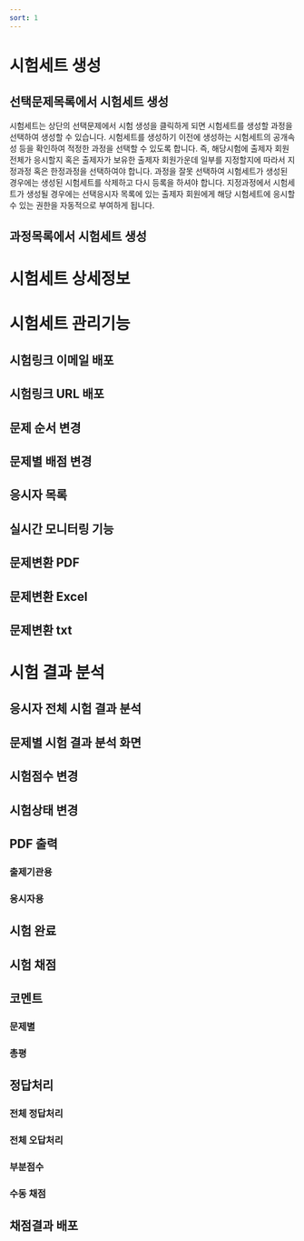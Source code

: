 ```yaml
---
sort: 1
---
```


# 시험세트 생성


## 선택문제목록에서 시험세트 생성
시험세트는 상단의 선택문제에서 시험 생성을 클릭하게 되면 시험세트를 생성할 과정을 선택하여 생성할 수 있습니다.
시험세트를 생성하기 이전에 생성하는 시험세트의 공개속성 등을 확인하여 적정한 과정을 선택할 수 있도록 합니다. 즉, 해당시험에 출제자 회원전체가 응시할지 혹은 출제자가 보유한 출제자 회원가운데 일부를 지정할지에 따라서 지정과정 혹은 한정과정을 선택하여야 합니다. 과정을 잘못 선택하여 시험세트가 생성된 경우에는 생성된 시험세트를 삭제하고 다시 등록을 하셔야 합니다. 지정과정에서 시험세트가 생성될 경우에는 선택응시자 목록에 있는 출제자 회원에게 해당 시험세트에 응시할 수 있는 권한을 자동적으로 부여하게 됩니다.  

## 과정목록에서 시험세트 생성


# 시험세트 상세정보


# 시험세트 관리기능

## 시험링크 이메일 배포

## 시험링크 URL 배포

## 문제 순서 변경

## 문제별 배점 변경

## 응시자 목록

## 실시간 모니터링 기능

## 문제변환 PDF

## 문제변환 Excel

## 문제변환 txt


# 시험 결과 분석

## 응시자 전체 시험 결과 분석

## 문제별 시험 결과 분석 화면

## 시험점수 변경

## 시험상태 변경

## PDF 출력

### 출제기관용

### 응시자용

## 시험 완료

## 시험 채점

##  코멘트

### 문제별

### 총평

## 정답처리

### 전체 정답처리

### 전체 오답처리

### 부분점수

### 수동 채점

## 채점결과 배포